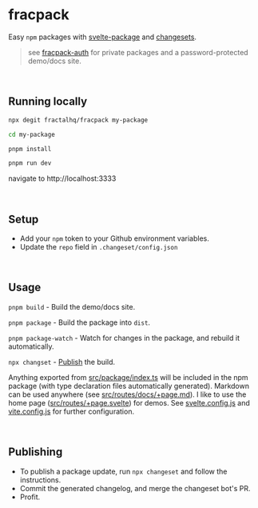 # fracpack

Easy `npm` packages with [svelte-package](https://kit.svelte.dev/docs/packaging) and  [changesets](https://github.com/changesets/changesets).

> see [fracpack-auth](https://github.com/fractalhq/fracpack-auth) for private packages and a password-protected demo/docs site.

<br>

## Running locally

```bash
npx degit fractalhq/fracpack my-package

cd my-package

pnpm install

pnpm run dev
```

navigate to http://localhost:3333

<br>

## Setup

- Add your `npm` token to your Github environment variables.
- Update the `repo` field in `.changeset/config.json`

<br>

## Usage

`pnpm build` - Build the demo/docs site.

`pnpm package` - Build the package into `dist`.

`pnpm package-watch` - Watch for changes in the package, and rebuild it automatically.

`npx changset` - [Publish](#publishing) the build.

Anything exported from [src/package/index.ts]() will be included in the npm package (with type declaration files automatically generated). Markdown can be used anywhere (see [src/routes/docs/+page.md]()). I like to use the home page ([src/routes/+page.svelte]()) for demos. See [svelte.config.js]() and [vite.config.js]() for further configuration.

<br>

## Publishing

- To publish a package update, run `npx changeset` and follow the instructions.
- Commit the generated changelog, and merge the changeset bot's PR.
- Profit.
